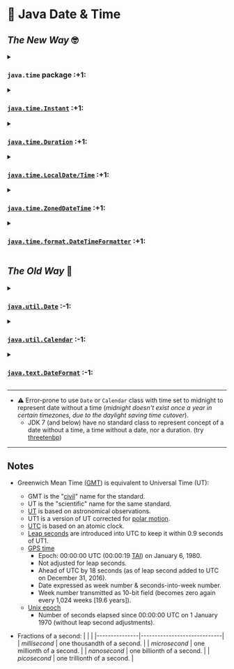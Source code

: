 📆 Java Date & Time
===================

_The New Way_ 🤓
-------------

<details>
<summary><h3><code>java.time</code> package :+1:</h3></summary>

- [Tutorial](https://docs.oracle.com/javase/tutorial/datetime/TOC.html); [API Docs](https://docs.oracle.com/javase/8/docs/api/java/time/package-summary.html)
- Since JDK 8 _([ThreeTen Backport](https://www.threeten.org/threetenbp/) for JDK 6 & 7)_.
- [Immutable](https://docs.oracle.com/javase/tutorial/essential/concurrency/immutable.html) & thread-safe.
- Value-based classes; avoid use of identity-sensitive operations!
- Classes use [ISO 8601](https://en.wikipedia.org/wiki/ISO_8601) standard chronology (aka. calendar):
    - Modern civil calendar system used today in most of the world.
    - Greatest temporal term (typically year) placed on left; successively lesser terms placed to right of previous one.
    - Equivalent to the proleptic Gregorian calendar system; today's leap year rules applied for all time.
    - Not suitable for (accurate) historical dates.
- Utilizes [Unicode Common Locale Data Repository (CLDR)](https://cldr.unicode.org/)
    - Supports world's languages and contains world's largest collection of locale data.
- Utilizes [IANA Time-Zone Database (TZDB)](http://www.iana.org/time-zones)
    - Information on every timezone change globally since 1970, with history for primary timezones since concept was introduced.
- Core classes constructed by fluent factory methods (DDD style):
    - `.of()` static factory constructs a value by its constituent fields.
    - `.from()` static factory for converting from another type (may lose info from input).
    - `.parse()` static factory method takes a string as a parameter.
    - `.with()` copy of object with one element changed (immutable equivalent of a setter).
    - `.get()` gets the value of something.
    - `.is()` checks if something is true.
    - `.plus()` copy of object with amount added.
    - `.minus()` copy of object with amount subtracted.
    - `.to()` converts this object to object of another type.
    - `.at()` combines this object with another, such as date.atTime(time).
- Exchange `java.time` objects directly with database (w/ [JDBC 4.2](https://download.oracle.com/otn-pub/jcp/jdbc-4_2-mrel2-eval-spec/jdbc4.2-fr-spec.pdf)+ compliant driver); no need for strings, nor `java.sql` classes.
</details>


<details>
<summary><h3><a href="https://docs.oracle.com/javase/8/docs/api/java/time/Instant.html"><code>java.time.Instant</code></a> :+1:</h3></summary>

- Stores moment as `long` seconds and `int` nanoseconds (not milliseconds) since unix epoch (UTC).
</details>


<details>
<summary><h3><a href="https://docs.oracle.com/javase/8/docs/api/java/time/Duration.html"><code>java.time.Duration</code></a> :+1:</h3></summary>

- Calculations
    - `.plusNanos()`
    - `.plusMillis()`
    - `.plusSeconds()`
    - `.plusMinutes()`
    - `.plusHours()`
    - `.plusDays()`
    - `.minusNanos()`
    - `.minusMillis()`
    - `.minusSeconds()`
    - `.minusMinutes()`
    - `.minusHours()`
    - `.minusDays()`
</details>


<details>
<summary><h3><a href="https://docs.oracle.com/javase/8/docs/api/java/time/LocalDateTime.html"><code>java.time.LocalDate/Time</code></a> :+1:</h3></summary>

- Ideal for dates/times in local timezone, regardless of [DST](https://en.wikipedia.org/wiki/Daylight_saving_time).
- A description of the date/time (as seen on a wall clock).
- Cannot represent an instant without additional info.
- Intended for opening & closing times; birth dates; state holidays.
- Methods
    - `.getYear()`
    - `.getMonth()`
    - `.getDayOfMonth()`
    - `.getDayOfWeek()`
    - `.getDayOfYear()`
    - `.plusDays()`
    - `.plusWeeks()`
    - `.plusMonths()`
    - `.plusYears()`
    - `.minusDays()`
    - `.minusWeeks()`
    - `.minusMonths()`
    - `.minusYears()`
    - `.getHour()`
    - `.getMinute()`
    - `.getSecond()`
    - `.getNano()`
    - `.plusHours()`
    - `.plusMinutes()`
    - `.plusSeconds()`
    - `.plusNanos()`
    - `.minusHours()`
    - `.minusMinutes()`
    - `.minusSeconds()`
    - `.minusNanos()`
</details>


<details>
<summary><h3><a href="https://docs.oracle.com/javase/8/docs/api/java/time/ZonedDateTime.html"><code>java.time.ZonedDateTime</code></a> :+1:</h3></summary>

- Intended for an event time.
- Using a named timezone, rather than an offset, will handle daylight savings.
- Use a `Period` to get around daylight savings adjustments:  
  `previousDateTime.plus(Period.ofDays(3))`
</details>


<details>
<summary><h3><a href="https://docs.oracle.com/javase/8/docs/api/java/time/format/DateTimeFormatter.html"><code>java.time.format.DateTimeFormatter</code></a> :+1:</h3></summary>

    DateTimeFormatter.BASIC_ISO_DATE.format(ZonedDateTime.now())
    // "20240205-0800"
</details>



_The Old Way_ 🤬
-------------

<details>
<summary><h3><a href="https://docs.oracle.com/javase/8/docs/api/java/util/Date.html"><code>java.util.Date</code></a> :-1:</h3></summary>

- Since JDK 1.0
- Mutable; Not thread-safe ⚠️
- Intended to reflect coordinated universal time (UTC).
- Wrapper around number of milliseconds ("instant") since unix epoch (UTC) but [`.toString()`](https://docs.oracle.com/javase/8/docs/api/java/util/Date.html#toString--) displays as timezoned string (in jvm's default timezone, unintuitively, by default): ⚠️
    ```
    new Date(946684800000L)
    // Fri Dec 31 16:00:00 PST 1999
    ```
- Use [`.toGMTString()`]() to display as GMT/UTC timezoned string:
    ```
    new Date(946684800000L).toGMTString()
    // 1 Jan 2000 00:00:00 GMT
    ```
- Stores both date & time (effectively).
- `.getTime()` returns milliseconds (UTC) since unix epoch (unintuitively).
- `.setTime(long milliseconds)` mutates existing `Date` object. ⚠️
- Year is added to 1900 (unintuitively): ⚠️
    ```
    new Date(2024, 0, 1)       // Wed Jan 30 00:00:00 PST 3924
             ^^^^                                         ^^^^
    
    new Date(2024-1900, 0, 1)  // Tue Jan 30 00:00:00 PST 2024
             ^^^^^^^^^                                    ^^^^
    ```
- Month is 0 to 11. ⚠️
- Date/day is 1 to 31.
- Hour is 0 to 23.
- Minute is 0 to 59.
- Second is 0 to 61 (60 & 61 = leap seconds).
- Arguments need not fall within ranges (e.g. January 32 is interpreted as February 1):
    ```
    new Date(1970-1900, 120, 32)  // Fri Feb 01 00:00:00 PST 1980
                        ^^^  ^^          ^^^^^^              ^^^^
    ```
- [`java.sql.Date`](https://docs.oracle.com/javase/8/docs/api/java/sql/Date.html) extends `java.util.Date` and displays date (without time component) in jvm's default timezone.
</details>


<details>
<summary><h3><a href="https://docs.oracle.com/javase/8/docs/api/java/util/Calendar.html"><code>java.util.Calendar</code></a> :-1:</h3></summary>

- Since JDK 1.1
- Convert between (internationalized) dates and time fields.
- Instant can be represented by millisecond value as offset from Epoch January 1, 1970 00:00:00.000 GMT (Gregorian).
- `{GregorianCalendar | Calendar.set}(year + 1900, month, date, [hrs, min[, sec]])`
- `.toInstant()`  (JDK 8+)
- `.roll()`  Increment/decrement calendar field without changing larger fields.
</details>


<details>
<summary><h3><a href="https://docs.oracle.com/javase/8/docs/api/java/text/DateFormat.html"><code>java.text.DateFormat</code></a> :-1:</h3></summary>

- Since JDK 1.1
- Not synchronized ⚠️
- Concrete class: [`java.text.SimpleDateFormat`](https://docs.oracle.com/javase/8/docs/api/java/text/SimpleDateFormat.html) (not synchronized ⚠️)
- Format and parse (internationalized) date strings:
    ```
    new java.text.SimpleDateFormat("MM/dd/yy h:m a, z")
            .parse("07/10/96 4:5 PM, PDT")
    // Wed Jul 10 16:05:00 PDT 1996
    ```
</details>


---

* ⚠️ Error-prone to use `Date` or `Calendar` class with time set to midnight to represent date without a time (_midnight doesn't exist once a year in certain timezones, due to the daylight saving time cutover_).
    - JDK 7 (and below) have no standard class to represent concept of a date without a time, a time without a date, nor a duration. (try [threetenbp](https://www.threeten.org/threetenbp/))

---


Notes
-----

* Greenwich Mean Time ([GMT](https://en.wikipedia.org/wiki/Greenwich_Mean_Time)) is equivalent to Universal Time (UT):
    - GMT is the "[civil](https://en.wikipedia.org/wiki/Civil_time)" name for the standard.
    - UT is the "scientific" name for the same standard.
    - [UT](https://en.wikipedia.org/wiki/Universal_Time) is based on astronomical observations.
    - UT1 is a version of UT corrected for [polar motion](https://en.wikipedia.org/wiki/Polar_motion).
    - [UTC](https://en.wikipedia.org/wiki/Coordinated_Universal_Time) is based on an atomic clock.
    - [Leap seconds](https://en.wikipedia.org/wiki/Leap_second) are introduced into UTC to keep it within 0.9 seconds of UT1.
    - [GPS time](https://en.wikipedia.org/wiki/Global_Positioning_System#Timekeeping)
        - Epoch: 00:00:00 UTC (00:00:19 [TAI](https://en.wikipedia.org/wiki/International_Atomic_Time)) on January 6, 1980.
        - Not adjusted for leap seconds.
        - Ahead of UTC by 18 seconds (as of leap second added to UTC on December 31, 2016).
        - Date expressed as week number & seconds-into-week number.
        - Week number transmitted as 10-bit field (becomes zero again every 1,024 weeks [19.6 years]).
    - [Unix epoch](https://en.wikipedia.org/wiki/Unix_time)
        -  Number of seconds elapsed since 00:00:00 UTC on 1 January 1970 (without leap second adjustments).

* Fractions of a second:
    |               |                             |
    |---------------|-----------------------------|
    | _millisecond_ | one thousandth of a second. |
    | _microsecond_ | one millionth of a second.  |
    | _nanosecond_  | one billionth of a second.  |
    | _picosecond_  | one trillionth of a second. |
